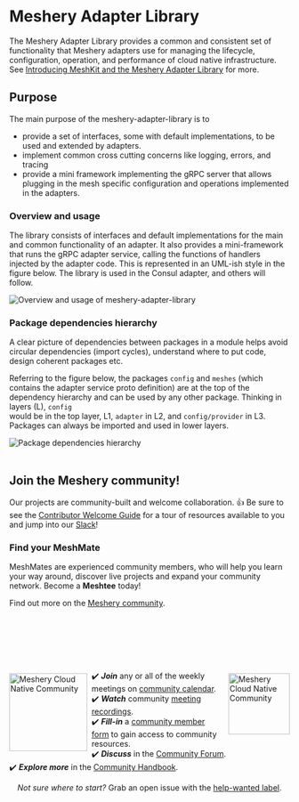 # Meshery Adapter Library
The Meshery Adapter Library provides a common and consistent set of functionality that Meshery adapters use for managing the lifecycle, configuration, operation, and performance of cloud native infrastructure. See [Introducing MeshKit and the Meshery Adapter Library](https://layer5.io/blog/meshery/introducing-meshkit-and-the-meshery-adapter-library) for more.

## Purpose 

The main purpose of the meshery-adapter-library is to 
* provide a set of interfaces, some with default implementations, to be used and extended by adapters.
* implement common cross cutting concerns like logging, errors, and tracing
* provide a mini framework implementing the gRPC server that allows plugging in the mesh specific configuration and 
    operations implemented in the adapters.

### Overview and usage 

The library consists of interfaces and default implementations for the main and common functionality of an adapter. 
It also provides a mini-framework that runs the gRPC adapter service, calling the functions of handlers injected by the 
adapter code. This is represented in an UML-ish style in the figure below. The library is used in the Consul adapter, 
and others will follow. 

<img alt="Overview and usage of meshery-adapter-library" src="./doc/meshery-adapter-library-overview.png" align="center"/>

### Package dependencies hierarchy
A clear picture of dependencies between packages in a module helps avoid circular dependencies (import cycles), 
understand where to put code, design coherent packages etc.

Referring to the figure below, the packages `config` and `meshes` (which contains the adapter service proto definition) 
are at the top of the dependency hierarchy and can be used by any other package. Thinking in layers (L), `config`  
would be in the top layer, L1, `adapter` in L2, and `config/provider`  in L3. Packages can always be imported and used in lower layers.

<img alt="Package dependencies hierarchy" src="./doc/mesher-adapter-library-package-dependencies.png" align="center"/>

<div>&nbsp;</div>

## Join the Meshery community!

<a name="contributing"></a><a name="community"></a>
Our projects are community-built and welcome collaboration. 👍 Be sure to see the <a href="https://docs.meshery.io/project/contributing#not-sure-where-to-start">Contributor Welcome Guide</a> for a tour of resources available to you and jump into our <a href="http://slack.meshery.io">Slack</a>!
<p style="clear:both;">

<h3>Find your MeshMate</h3>

<p>MeshMates are experienced community members, who will help you learn your way around, discover live projects and expand your community network. 
Become a <b>Meshtee</b> today!</p>

Find out more on the <a href="https://meshery.io/community#meshmates">Meshery community</a>. <br />
<br /><br /><br /><br />
</p>

<div>&nbsp;</div>

<a href="https://meshery.io/community"><img alt="Meshery Cloud Native Community" src=".github/readme/images//slack-128.png" style="margin-left:10px;padding-top:5px;" width="110px" align="right" /></a>

<a href="http://slack.meshery.io"><img alt="Meshery Cloud Native Community" src=".github/readme/images//community.svg" style="margin-right:8px;padding-top:5px;" width="140px" align="left" /></a>

<p>
✔️ <em><strong>Join</strong></em> any or all of the weekly meetings on <a href="https://meshery.io/calendar">community calendar</a>.<br />
✔️ <em><strong>Watch</strong></em> community <a href="https://www.youtube.com/@mesheryio?sub_confirmation=1">meeting recordings</a>.<br />
✔️ <em><strong>Fill-in</strong></em> a <a href="https://meshery.io/newcomers">community member form</a> to gain access to community resources.
<br />
✔️ <em><strong>Discuss</strong></em> in the <a href="https://meshery.io/community#discussion-forums">Community Forum</a>.<br />
✔️ <em><strong>Explore more</strong></em> in the <a href="https://meshery.io/community#handbook">Community Handbook</a>.<br />
</p>
<p align="center">
<i>Not sure where to start?</i> Grab an open issue with the <a href="https://github.com/issues?q=is%3Aopen%20is%3Aissue%20archived%3Afalse%20(org%3Ameshery%20OR%20org%3Ameshery-extensions)%20label%3A%22help%20wanted%22%20">help-wanted label</a>.
</p>
